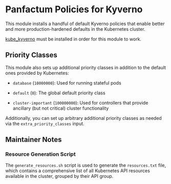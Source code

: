 # Panfactum Policies for Kyverno

This module installs a handful of default Kyverno policies that enable better and more production-hardened defaults
in the Kubernetes cluster.

[kube_kyverno](/docs/main/reference/infrastructure-modules/direct/kubernetes/kube_kyverno) must be installed
in order for this module to work.

## Priority Classes

This module also sets up additional priority classes in addition to the default ones provided
by Kubernetes:

- `database` (`10000000`): Used for running stateful pods

- `default` (`0`): The global default priority class

- `cluster-important` (`100000000`): Used for controllers that provide ancillary
  (but not critical) cluster functionality

Additionally, you can set up arbitrary additional priority classes as needed via the `extra_priority_classes` input.

## Maintainer Notes

### Resource Generation Script

The `generate_resources.sh` script is used to generate the `resources.txt` file, which contains a comprehensive list of all Kubernetes API resources available in the cluster, grouped by their API group.
